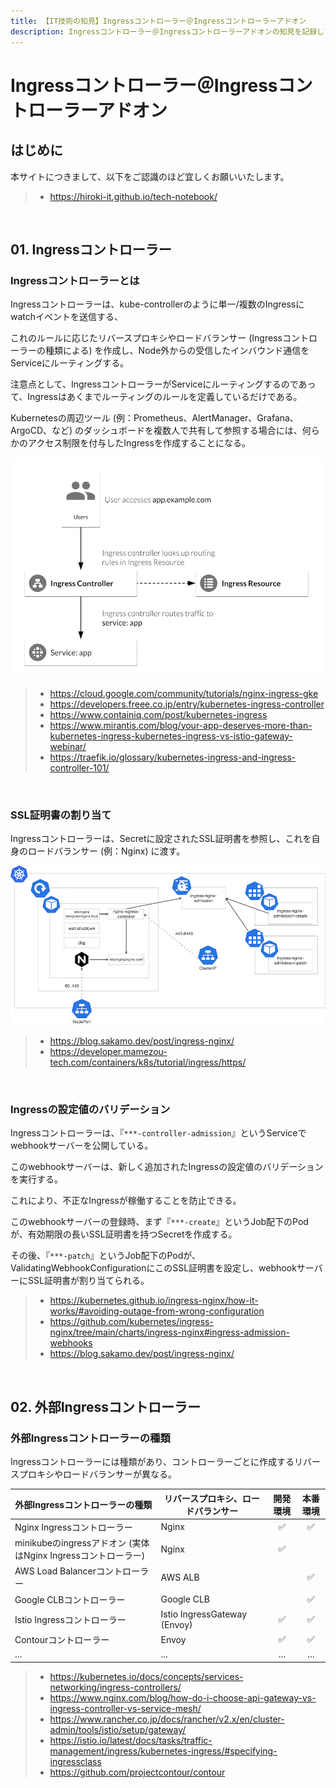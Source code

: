 ```yaml
---
title: 【IT技術の知見】Ingressコントローラー＠Ingressコントローラーアドオン
description: Ingressコントローラー＠Ingressコントローラーアドオンの知見を記録しています。
---
```


# Ingressコントローラー＠Ingressコントローラーアドオン

## はじめに

本サイトにつきまして、以下をご認識のほど宜しくお願いいたします。

> - https://hiroki-it.github.io/tech-notebook/

<br>

## 01. Ingressコントローラー

### Ingressコントローラーとは

Ingressコントローラーは、kube-controllerのように単一/複数のIngressにwatchイベントを送信する、

これのルールに応じたリバースプロキシやロードバランサー (Ingressコントローラーの種類による) を作成し、Node外からの受信したインバウンド通信をServiceにルーティングする。

注意点として、IngressコントローラーがServiceにルーティングするのであって、Ingressはあくまでルーティングのルールを定義しているだけである。

Kubernetesの周辺ツール (例：Prometheus、AlertManager、Grafana、ArgoCD、など) のダッシュボードを複数人で共有して参照する場合には、何らかのアクセス制限を付与したIngressを作成することになる。

![kubernetes_ingress-controller](https://raw.githubusercontent.com/hiroki-it/tech-notebook-images/master/images/kubernetes_ingress-controller.png)

> - https://cloud.google.com/community/tutorials/nginx-ingress-gke
> - https://developers.freee.co.jp/entry/kubernetes-ingress-controller
> - https://www.containiq.com/post/kubernetes-ingress
> - https://www.mirantis.com/blog/your-app-deserves-more-than-kubernetes-ingress-kubernetes-ingress-vs-istio-gateway-webinar/
> - https://traefik.io/glossary/kubernetes-ingress-and-ingress-controller-101/

<br>

### SSL証明書の割り当て

Ingressコントローラーは、Secretに設定されたSSL証明書を参照し、これを自身のロードバランサー (例：Nginx) に渡す。

![kubernetes_ingress-controller_certificate](https://raw.githubusercontent.com/hiroki-it/tech-notebook-images/master/images/kubernetes_ingress-controller_certificate.png)

> - https://blog.sakamo.dev/post/ingress-nginx/
> - https://developer.mamezou-tech.com/containers/k8s/tutorial/ingress/https/

<br>

### Ingressの設定値のバリデーション

Ingressコントローラーは、『`***-controller-admission`』というServiceでwebhookサーバーを公開している。

このwebhookサーバーは、新しく追加されたIngressの設定値のバリデーションを実行する。

これにより、不正なIngressが稼働することを防止できる。

このwebhookサーバーの登録時、まず『`***-create`』というJob配下のPodが、有効期限の長いSSL証明書を持つSecretを作成する。

その後、『`***-patch`』というJob配下のPodが、ValidatingWebhookConfigurationにこのSSL証明書を設定し、webhookサーバーにSSL証明書が割り当てられる。

> - https://kubernetes.github.io/ingress-nginx/how-it-works/#avoiding-outage-from-wrong-configuration
> - https://github.com/kubernetes/ingress-nginx/tree/main/charts/ingress-nginx#ingress-admission-webhooks
> - https://blog.sakamo.dev/post/ingress-nginx/

<br>

## 02. 外部Ingressコントローラー

### 外部Ingressコントローラーの種類

Ingressコントローラーには種類があり、コントローラーごとに作成するリバースプロキシやロードバランサーが異なる。

| 外部Ingressコントローラーの種類                               | リバースプロキシ、ロードバランサー | 開発環境 | 本番環境 |
| ------------------------------------------------------------- | ---------------------------------- | :------: | :------: |
| Nginx Ingressコントローラー                                   | Nginx                              |    ✅    |    ✅    |
| minikubeのingressアドオン (実体はNginx Ingressコントローラー) | Nginx                              |    ✅    |          |
| AWS Load Balancerコントローラー                               | AWS ALB                            |          |    ✅    |
| Google CLBコントローラー                                      | Google CLB                         |          |    ✅    |
| Istio Ingressコントローラー                                   | Istio IngressGateway (Envoy)       |    ✅    |    ✅    |
| Contourコントローラー                                         | Envoy                              |    ✅    |    ✅    |
| ...                                                           | ...                                |   ...    |   ...    |

> - https://kubernetes.io/docs/concepts/services-networking/ingress-controllers/
> - https://www.nginx.com/blog/how-do-i-choose-api-gateway-vs-ingress-controller-vs-service-mesh/
> - https://www.rancher.co.jp/docs/rancher/v2.x/en/cluster-admin/tools/istio/setup/gateway/
> - https://istio.io/latest/docs/tasks/traffic-management/ingress/kubernetes-ingress/#specifying-ingressclass
> - https://github.com/projectcontour/contour

<br>
